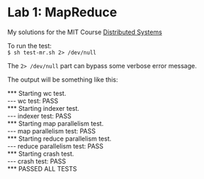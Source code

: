 # Lab 1: MapReduce
My solutions for the MIT Course [Distributed Systems](https://pdos.csail.mit.edu/6.824/)

To run the test:  
`$ sh test-mr.sh 2> /dev/null `

The `2> /dev/null` part can bypass some verbose error message.

The output will be something like this:  
  
*** Starting wc test.  
--- wc test: PASS  
*** Starting indexer test.  
--- indexer test: PASS  
*** Starting map parallelism test.  
--- map parallelism test: PASS  
*** Starting reduce parallelism test.  
--- reduce parallelism test: PASS  
*** Starting crash test.  
--- crash test: PASS  
*** PASSED ALL TESTS  
